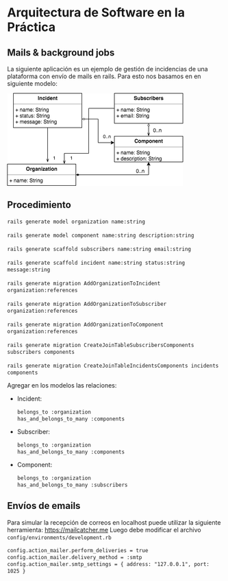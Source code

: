 # Arquitectura de Software en la Práctica

## Mails & background jobs

La siguiente aplicación es un ejemplo de gestión de incidencias de una plataforma con envío de mails en rails. Para esto nos basamos en en siguiente modelo:

![classes_diagram](img/classes.png)

## Procedimiento

```
rails generate model organization name:string

rails generate model component name:string description:string

rails generate scaffold subscribers name:string email:string

rails generate scaffold incident name:string status:string message:string

rails generate migration AddOrganizationToIncident organization:references

rails generate migration AddOrganizationToSubscriber organization:references

rails generate migration AddOrganizationToComponent organization:references

rails generate migration CreateJoinTableSubscribersComponents subscribers components

rails generate migration CreateJoinTableIncidentsComponents incidents components
```

Agregar en los modelos las relaciones:

* Incident:
    ```
    belongs_to :organization
    has_and_belongs_to_many :components
    ```
* Subscriber: 
    ```
    belongs_to :organization
    has_and_belongs_to_many :components
    ```
* Component:
    ```
    belongs_to :organization
    has_and_belongs_to_many :subscribers
    ```
## Envíos de emails

Para simular la recepción de correos en localhost puede utilizar la siguiente herramienta: https://mailcatcher.me
Luego debe modificar el archivo ```config/environments/development.rb```

```
config.action_mailer.perform_deliveries = true
config.action_mailer.delivery_method = :smtp
config.action_mailer.smtp_settings = { address: "127.0.0.1", port: 1025 }
```
